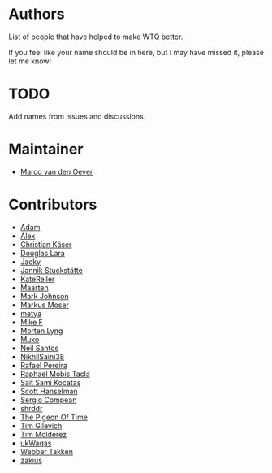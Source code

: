 # Authors
List of people that have helped to make WTQ better.

If you feel like your name should be in here, but I may have missed it, please let me know!

# TODO
Add names from issues and discussions.

# Maintainer
* [Marco van den Oever](https://github.com/flyingpie)

# Contributors
* [Adam](https://github.com/avere001)
* [Alex](https://github.com/aleybe)
* [Christian Käser](https://github.com/dfyx)
* [Douglas Lara](https://github.com/douglara)
* [Jacky](https://github.com/possum-enjoyer)
* [Jannik Stuckstätte](https://github.com/einwickler)
* [KateReller](https://github.com/KateReller)
* [Maarten](https://github.com/survivorbat)
* [Mark Johnson](https://github.com/marxjohnson)
* [Markus Moser](https://github.com/markusmo3)
* [metya](https://github.com/metya)
* [Mike F](https://github.com/mikef-nl)
* [Morten Lyng](https://github.com/LordLyng)
* [Muko](https://github.com/Muko-Tabi)
* [Neil Santos](https://github.com/nlsantos)
* [NikhilSaini38](https://github.com/NikhilSaini38)
* [Rafael Pereira](https://github.com/bsides)
* [Raphael Mobis Tacla](https://github.com/rmobis)
* [Sait Sami Kocataş](https://github.com/Deliganli)
* [Scott Hanselman](https://github.com/shanselman)
* [Sergio Compean](https://github.com/surgiie)
* [shrddr](https://github.com/shrddr)
* [The Pigeon Of Time](https://github.com/thepigeonoftime)
* [Tim Gilevich](https://github.com/dwarfovich)
* [Tim Molderez](https://github.com/timmolderez)
* [ukWaqas](https://github.com/ukWaqas)
* [Webber Takken](https://github.com/webbertakken)
* [zakius](https://github.com/zakius)